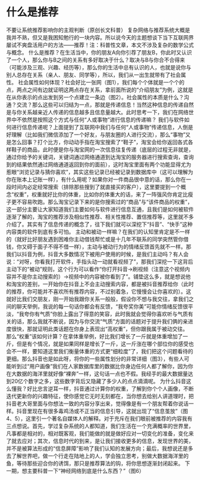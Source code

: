 # 什么是推荐

不要让系统推荐影响你的主观判断（原创长文科普）
复杂网络与推荐系统大概是我并不熟，但又是我困知勉行的一块内容。所以说今天的主题想谈下当下互联网界屡试不爽盘活用户的方法——推荐！注：科普性文章，本文不涉及复杂的数学公式与概念。
什么是推荐？在生活当中，你的朋友A向你引荐了朋友B，你此时又认识了一个人，那么你与B之间的关系有多好取决于什么？取决与B与你合不合得来（可能涉及三观、兴趣、经历等），那么你的生活中总有认识的人，也就是说你与别人总存在关系（亲人、朋友、同学等），所以，我们从一出生就带有了社会属性。
社会属性如何体现？社会好比一张网（图1），我们每个个体就是一个个的点，两点之间有边就证明这两点存在关系，拿前面所说的“介绍朋友”为例，这就是在从你表示的点出发到另一个点建立一条边（图2）。社会属性的本质是什么？沟通？交流？那么这些可以归结为一点，那就是传递信息！当然这种信息的传递自然是与你关系越亲近人传递的信息越多且信息量越大。此时思考一下，我们在网络世界中不依然是按照这个方式与任何“人或事物”进行信息的传递嘛？
我们与软件如何进行信息传递呢？上面提到了互联网中我们与任何“人或事物”传递信息，人倒是好理解（比如我们微信添加了一个好友，与朋友圈的人进行交流），那么“事物”又是怎么回事？打个比方，你动动手指在淘宝搜索了“鞋子”，淘宝会给你返回各式各样鞋子的商品，此时便是你与淘宝网的一次信息往复传递（底层的过程无非就是，通过你给予的关键词，关键词通过网络通道到达淘宝的服务器进行搜索查询，查询到的结果依然通过网络通道返回到你的面前），这时淘宝里面有两个功能显得尤为惹眼“浏览记录与猜你喜欢”，其实这些记录已经被记录到数据库中（这可以理解为你在账本上记账一样），有什么用呢？如果你对一件商品很中意的话，那么你在一段时间内必定经常搜索（排除那些搜到了就直接买的客户），这里要提到一个概念“权重”，权重就好比你的体重，比如你的体重大的话，来了一阵强风你肯定比瘦子更不容易吹跑。那么淘宝记录下来的是你搜索过的“商品”与“该件商品的权重”，这一部分主要让大家知道我们主要如何与软件进行信息互通，且我们是如何被软件逐渐了解的，淘宝的推荐涉及相似性推荐、相关性推荐、置信推荐等，这里就不多介绍了。其实有了信息传递的概念了，往下我们就可以深挖下“抖音”、“快手”这种内容类的软件到底有多可怕。
主动和被动一样嘛？在我们的认知里肯定是不一样的（就好比好朋友遇到困难你主动借钱帮忙或是十几年不联系的同学突然管你借钱，你又碍于面子不得不借一样），主动与被动行为的情绪反馈首先就不一样。那我们以抖音为例，抖音大多数情况下被用户使用的时候，是我们主动吗？有人会说：“对呀，你看我打开软件，手指头动一动就看视频了”，那我们深挖一下这背后主动下的“被动”规则，这个行为可以看作“你打开抖音->刷视频（注意这个视频内容并不是你主动搜索的）->视频中的内容被你看到了”。铺垫这么多，就是想说他和淘宝的差别，一开始你在抖音上不会主动搜索内容，都是被抖音推荐给你（此时的推荐，你可能并不喜欢所有推荐内容，不过别着急，它慢慢会让你喜欢的）。这就好比我们交朋友，刚一开始我跟你关系一般般，假设你不想与我交往，拿我们之间的聊天举例，我说的每一句话你都会有反馈，“我夸奖你美”可能你情绪反馈很平淡，“我夸你有气质”你脸上露出了得意的笑容，此时我就会觉得你喜欢听与气质有关的话，那么我就不断说，因为与你交流“气质”方面的话题对于提升我们俩的亲进度很快，那就证明此类话题在你身上表现出“高权重”，但你跟我属于被动交往。
那么“权重”该如何计算？在拿体重举例，好比我们增长了一斤就是体重增加了一斤，但是有个情况，就是如果同样是增长了一斤，这一斤涨在哪个部位你的感受也会不一样，要知道这里我们衡量体重的方式更“细粒度”了，我们把这个问题看待的更细。那么抖音也是如此呀，将你的一些属性划分的非常详细（图3），有些人可能听到过“用户画像”我们在人家数据库里的数据比你身边任何人都了解你，因为你在大数据的海洋里就好像“裸奔”一样，这句话一点也不假。我经手的最大数据量达到20亿个数字之多，这些数字背后又隐藏了多少人的点点滴滴呢。
为什么抖音这么懂我？好比忠言逆耳一样，抖音通过计算你的权重，了解到你个个人画像，不断迭代更新你的兴趣特征，使你感觉它无时无刻都在，当你想去给别人讲道理时，把抖音老大哥里面与你想法一致的内容分享出来，觉得像是有一个朋友帮着你说话一样。抖音里现在有很多毒鸡汤或不正当的信息引导，这就出现了“信息茧放”（图4、5），这里引一个著名自媒体人的解释。对于充斥在我们眼前被推荐的内容我有三点想说。首先，学过复杂系统的人都知道，我们生活在一个充满概率的世界里，凡事都是相对的，相对既客观，我们能做的就是做好应对一切变化的准备，变化来了就去应对；其次，信息时代的到来，是让我们接收更多的信息，发现世界的美，并不是被算法形成的“信息屏障”影响了我们认知的发展方向；最后，我想说还是多去了解世界吧，做一个行走在陆地上的人，学会独立思考，别做大数据海洋里的鱼，等待那些迎合你的诱饵，那只是推荐算法的钩，将你思想逐渐封闭起来。
下一期，想主要科普一下“神经网络到底是什么东西？”（图6）

